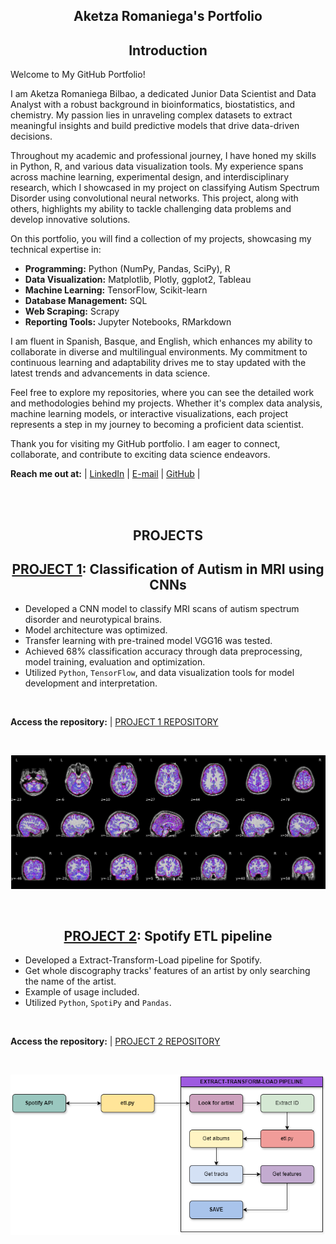 <h2 align='center'>Aketza Romaniega's Portfolio</h2>


<h2 align='center'>Introduction</h2>

Welcome to My GitHub Portfolio!

I am Aketza Romaniega Bilbao, a dedicated Junior Data Scientist and Data Analyst with a robust background in bioinformatics, biostatistics, and chemistry. My passion lies in unraveling complex datasets to extract meaningful insights and build predictive models that drive data-driven decisions.

Throughout my academic and professional journey, I have honed my skills in Python, R, and various data visualization tools. My experience spans across machine learning, experimental design, and interdisciplinary research, which I showcased in my project on classifying Autism Spectrum Disorder using convolutional neural networks. This project, along with others, highlights my ability to tackle challenging data problems and develop innovative solutions.

On this portfolio, you will find a collection of my projects, showcasing my technical expertise in:

- **Programming:** Python (NumPy, Pandas, SciPy), R
- **Data Visualization:** Matplotlib, Plotly, ggplot2, Tableau
- **Machine Learning:** TensorFlow, Scikit-learn
- **Database Management:** SQL
- **Web Scraping:** Scrapy
- **Reporting Tools:** Jupyter Notebooks, RMarkdown

I am fluent in Spanish, Basque, and English, which enhances my ability to collaborate in diverse and multilingual environments. My commitment to continuous learning and adaptability drives me to stay updated with the latest trends and advancements in data science.

Feel free to explore my repositories, where you can see the detailed work and methodologies behind my projects. Whether it's complex data analysis, machine learning models, or interactive visualizations, each project represents a step in my journey to becoming a proficient data scientist.

Thank you for visiting my GitHub portfolio. I am eager to connect, collaborate, and contribute to exciting data science endeavors.

**Reach me out at:** | [LinkedIn](https://www.linkedin.com/in/aketza-romaniega-bilbao/) | [E-mail](mailto:romaniegaa@gmail.com) | [GitHub](https://romaniegaa.github.com/Portfolio) |

<br>
<br>

<h2 align='center'>PROJECTS</h2>

<h2 align='center'>
	<a href="https://github.com/romaniegaa/TFM">PROJECT 1</a>: Classification of Autism in MRI using CNNs</h2>

* Developed a CNN model to classify MRI scans of autism spectrum disorder and neurotypical brains.
* Model architecture was optimized.
* Transfer learning with pre-trained model VGG16 was tested.
* Achieved 68% classification accuracy through data preprocessing, model training, evaluation and optimization.
* Utilized ```Python```, ```TensorFlow```, and data visualization tools for model development and interpretation.

<br>

**Access the repository:** | <a href="https://github.com/romaniegaa/TFM">PROJECT 1 REPOSITORY</a>

<br>

![](/images/brains.png)


<br>

<h2 align='center'>
	<a href="https://github.com/romaniegaa/spotify_etl">PROJECT 2</a>: Spotify ETL pipeline</h2>

* Developed a Extract-Transform-Load pipeline for Spotify.
* Get whole discography tracks' features of an artist by only searching the name of the artist.
* Example of usage included.
* Utilized ```Python```, ```SpotiPy``` and ```Pandas```.

<br>

**Access the repository:** | <a href="https://github.com/romaniegaa/spotify_etl">PROJECT 2 REPOSITORY</a>

<br>

![](/images/etldiagrama.png)

<br>
